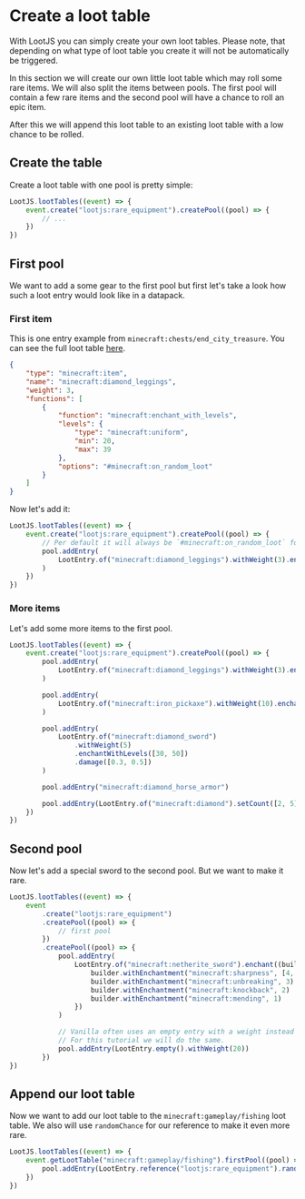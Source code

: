 # Create a loot table

With LootJS you can simply create your own loot tables. Please note, that depending on what type of loot table you create it will not be automatically be triggered.

In this section we will create our own little loot table which may roll some rare items. We will also split the items between pools. The first pool will contain a few rare items and the second pool will have a chance to roll an epic item.

After this we will append this loot table to an existing loot table with a low chance to be rolled.

## Create the table

Create a loot table with one pool is pretty simple:

```js
LootJS.lootTables((event) => {
    event.create("lootjs:rare_equipment").createPool((pool) => {
        // ...
    })
})
```

## First pool

We want to add a some gear to the first pool but first let's take a look how such a loot entry would look like in a datapack.

### First item

This is one entry example from `minecraft:chests/end_city_treasure`. You can see the full loot table [here](https://misode.github.io/loot-table/?version=1.21&preset=chests/end_city_treasure).

```json
{
    "type": "minecraft:item",
    "name": "minecraft:diamond_leggings",
    "weight": 3,
    "functions": [
        {
            "function": "minecraft:enchant_with_levels",
            "levels": {
                "type": "minecraft:uniform",
                "min": 20,
                "max": 39
            },
            "options": "#minecraft:on_random_loot"
        }
    ]
}
```

Now let's add it:

```js
LootJS.lootTables((event) => {
    event.create("lootjs:rare_equipment").createPool((pool) => {
        // Per default it will always be `#minecraft:on_random_loot` for `enchantWithLevels`
        pool.addEntry(
            LootEntry.of("minecraft:diamond_leggings").withWeight(3).enchantWithLevels([20, 39])
        )
    })
})
```

### More items

Let's add some more items to the first pool.

```js
LootJS.lootTables((event) => {
    event.create("lootjs:rare_equipment").createPool((pool) => {
        pool.addEntry(
            LootEntry.of("minecraft:diamond_leggings").withWeight(3).enchantWithLevels([20, 39])
        )

        pool.addEntry(
            LootEntry.of("minecraft:iron_pickaxe").withWeight(10).enchantWithLevels([10, 19])
        )

        pool.addEntry(
            LootEntry.of("minecraft:diamond_sword")
                .withWeight(5)
                .enchantWithLevels([30, 50])
                .damage([0.3, 0.5])
        )

        pool.addEntry("minecraft:diamond_horse_armor")

        pool.addEntry(LootEntry.of("minecraft:diamond").setCount([2, 5]))
    })
})
```

## Second pool

Now let's add a special sword to the second pool. But we want to make it rare.

```js
LootJS.lootTables((event) => {
    event
        .create("lootjs:rare_equipment")
        .createPool((pool) => {
            // first pool
        })
        .createPool((pool) => {
            pool.addEntry(
                LootEntry.of("minecraft:netherite_sword").enchant((builder) => {
                    builder.withEnchantment("minecraft:sharpness", [4, 5])
                    builder.withEnchantment("minecraft:unbreaking", 3)
                    builder.withEnchantment("minecraft:knockback", 2)
                    builder.withEnchantment("minecraft:mending", 1)
                })
            )

            // Vanilla often uses an empty entry with a weight instead of `randomChance`
            // For this tutorial we will do the same.
            pool.addEntry(LootEntry.empty().withWeight(20))
        })
})
```

## Append our loot table

Now we want to add our loot table to the `minecraft:gameplay/fishing` loot table. We also will use `randomChance` for our reference to make it even more rare.

```js
LootJS.lootTables((event) => {
    event.getLootTable("minecraft:gameplay/fishing").firstPool((pool) => {
        pool.addEntry(LootEntry.reference("lootjs:rare_equipment").randomChance(0.1))
    })
})
```
